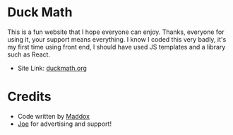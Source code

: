 # Duck Math
This is a fun website that I hope everyone can enjoy. Thanks, everyone for using it, your support means everything. I know I coded this very badly, it's my first time using front end, I should have used JS templates and a library such as React.
- Site Link: [duckmath.org](https://duckmath.org/)

# Credits
- Code written by [Maddox](https://github.com/maddox05)
- [Joe](https://www.instagram.com/parada.joseph/) for advertising and support!

